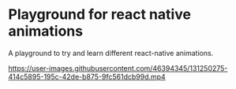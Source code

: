 # Playground for react native animations

A playground to try and learn different react-native animations.


https://user-images.githubusercontent.com/46394345/131250275-414c5895-195c-42de-b875-9fc561dcb99d.mp4


